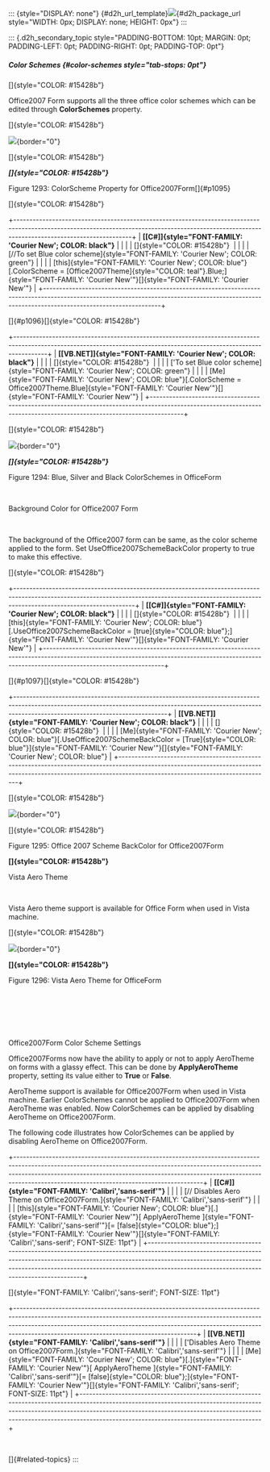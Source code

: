 ::: {style="DISPLAY: none"}
[](ms-xhelp:///?Id=d2h_url_template){#d2h_url_template}![](!package_url!){#d2h_package_url style="WIDTH: 0px; DISPLAY: none; HEIGHT: 0px"}
:::

::: {.d2h_secondary_topic style="PADDING-BOTTOM: 10pt; MARGIN: 0pt; PADDING-LEFT: 0pt; PADDING-RIGHT: 0pt; PADDING-TOP: 0pt"}
##### Color Schemes {#color-schemes style="tab-stops: 0pt"}

[]{style="COLOR: #15428b"} 

Office2007 Form supports all the three office color schemes which can be edited through **ColorSchemes** property.

[]{style="COLOR: #15428b"} 

![](ImagesExt/image76_1276.jpg){border="0"}

[]{style="COLOR: #15428b"} 

***[]{style="COLOR: #15428b"}*** 

Figure 1293: ColorScheme Property for Office2007Form[]{#p1095}

[]{style="COLOR: #15428b"} 

+------------------------------------------------------------------------------------------------------------------------------------------------------------------------------------------------+
| **[\[C#\]]{style="FONT-FAMILY: 'Courier New'; COLOR: black"}**                                                                                                                                 |
|                                                                                                                                                                                                |
| []{style="COLOR: #15428b"}                                                                                                                                                                     |
|                                                                                                                                                                                                |
| [//To set Blue color scheme]{style="FONT-FAMILY: 'Courier New'; COLOR: green"}                                                                                                                 |
|                                                                                                                                                                                                |
| [this]{style="FONT-FAMILY: 'Courier New'; COLOR: blue"}[.ColorScheme = [Office2007Theme]{style="COLOR: teal"}.Blue;]{style="FONT-FAMILY: 'Courier New'"}[]{style="FONT-FAMILY: 'Courier New'"} |
+------------------------------------------------------------------------------------------------------------------------------------------------------------------------------------------------+

[]{#p1096}[]{style="COLOR: #15428b"} 

+----------------------------------------------------------------------------------------------------------------------------------------------------------------------+
| **[\[VB.NET\]]{style="FONT-FAMILY: 'Courier New'; COLOR: black"}**                                                                                                   |
|                                                                                                                                                                      |
| []{style="COLOR: #15428b"}                                                                                                                                           |
|                                                                                                                                                                      |
| [\'To set Blue color scheme]{style="FONT-FAMILY: 'Courier New'; COLOR: green"}                                                                                       |
|                                                                                                                                                                      |
| [Me]{style="FONT-FAMILY: 'Courier New'; COLOR: blue"}[.ColorScheme = Office2007Theme.Blue]{style="FONT-FAMILY: 'Courier New'"}[]{style="FONT-FAMILY: 'Courier New'"} |
+----------------------------------------------------------------------------------------------------------------------------------------------------------------------+

[]{style="COLOR: #15428b"} 

![](ImagesExt/image76_1277.jpg){border="0"}

***[]{style="COLOR: #15428b"}*** 

Figure 1294: Blue, Silver and Black ColorSchemes in OfficeForm

 

Background Color for Office2007 Form

 

The background of the Office2007 form can be same, as the color scheme applied to the form. Set UseOffice2007SchemeBackColor property to true to make this effective.

[]{style="COLOR: #15428b"} 

+-------------------------------------------------------------------------------------------------------------------------------------------------------------------------------------------------+
| **[\[C#\]]{style="FONT-FAMILY: 'Courier New'; COLOR: black"}**                                                                                                                                  |
|                                                                                                                                                                                                 |
| []{style="COLOR: #15428b"}                                                                                                                                                                      |
|                                                                                                                                                                                                 |
| [this]{style="FONT-FAMILY: 'Courier New'; COLOR: blue"}[.UseOffice2007SchemeBackColor = [true]{style="COLOR: blue"};]{style="FONT-FAMILY: 'Courier New'"}[]{style="FONT-FAMILY: 'Courier New'"} |
+-------------------------------------------------------------------------------------------------------------------------------------------------------------------------------------------------+

[]{#p1097}[]{style="COLOR: #15428b"} 

+-----------------------------------------------------------------------------------------------------------------------------------------------------------------------------------------------------------+
| **[\[VB.NET\]]{style="FONT-FAMILY: 'Courier New'; COLOR: black"}**                                                                                                                                        |
|                                                                                                                                                                                                           |
| []{style="COLOR: #15428b"}                                                                                                                                                                                |
|                                                                                                                                                                                                           |
| [Me]{style="FONT-FAMILY: 'Courier New'; COLOR: blue"}[.UseOffice2007SchemeBackColor = [True]{style="COLOR: blue"}]{style="FONT-FAMILY: 'Courier New'"}[]{style="FONT-FAMILY: 'Courier New'; COLOR: blue"} |
+-----------------------------------------------------------------------------------------------------------------------------------------------------------------------------------------------------------+

[]{style="COLOR: #15428b"} 

![](ImagesExt/image76_1278.jpg){border="0"}

[]{style="COLOR: #15428b"} 

Figure 1295: Office 2007 Scheme BackColor for Office2007Form

**[]{style="COLOR: #15428b"}** 

Vista Aero Theme

 

Vista Aero theme support is available for Office Form when used in Vista machine.

[]{style="COLOR: #15428b"} 

![](ImagesExt/image76_1279.jpg){border="0"}

**[]{style="COLOR: #15428b"}** 

Figure 1296: Vista Aero Theme for OfficeForm

 

 

 

Office2007Form Color Scheme Settings

Office2007Forms now have the ability to apply or not to apply AeroTheme on forms with a glassy effect. This can be done by **ApplyAeroTheme** property, setting its value either to **True** or **False**.

AeroTheme support is available for Office2007Form when used in Vista machine. Earlier ColorSchemes cannot be applied to Office2007Form when AeroTheme was enabled. Now ColorSchemes can be applied by disabling AeroTheme on Office2007Form.

The following code illustrates how ColorSchemes can be applied by disabling AeroTheme on Office2007Form.

+----------------------------------------------------------------------------------------------------------------------------------------------------------------------------------------------------------------------------------------------------------------------------------------------------+
| **[\[C#\]]{style="FONT-FAMILY: 'Calibri','sans-serif'"}**                                                                                                                                                                                                                                          |
|                                                                                                                                                                                                                                                                                                    |
| [// Disables Aero Theme on Office2007Form.]{style="FONT-FAMILY: 'Calibri','sans-serif'"}                                                                                                                                                                                                           |
|                                                                                                                                                                                                                                                                                                    |
| [this]{style="FONT-FAMILY: 'Courier New'; COLOR: blue"}[.]{style="FONT-FAMILY: 'Courier New'"}[ ApplyAeroTheme ]{style="FONT-FAMILY: 'Calibri','sans-serif'"}[= [false]{style="COLOR: blue"};]{style="FONT-FAMILY: 'Courier New'"}[]{style="FONT-FAMILY: 'Calibri','sans-serif'; FONT-SIZE: 11pt"} |
+----------------------------------------------------------------------------------------------------------------------------------------------------------------------------------------------------------------------------------------------------------------------------------------------------+

[]{style="FONT-FAMILY: 'Calibri','sans-serif'; FONT-SIZE: 11pt"} 

+--------------------------------------------------------------------------------------------------------------------------------------------------------------------------------------------------------------------------------------------------------------------------------------------------+
| **[\[VB.NET\]]{style="FONT-FAMILY: 'Calibri','sans-serif'"}**                                                                                                                                                                                                                                    |
|                                                                                                                                                                                                                                                                                                  |
| ['Disables Aero Theme on Office2007Form.]{style="FONT-FAMILY: 'Calibri','sans-serif'"}                                                                                                                                                                                                           |
|                                                                                                                                                                                                                                                                                                  |
| [Me]{style="FONT-FAMILY: 'Courier New'; COLOR: blue"}[.]{style="FONT-FAMILY: 'Courier New'"}[ ApplyAeroTheme ]{style="FONT-FAMILY: 'Calibri','sans-serif'"}[= [false]{style="COLOR: blue"};]{style="FONT-FAMILY: 'Courier New'"}[]{style="FONT-FAMILY: 'Calibri','sans-serif'; FONT-SIZE: 11pt"} |
+--------------------------------------------------------------------------------------------------------------------------------------------------------------------------------------------------------------------------------------------------------------------------------------------------+

 

[]{#related-topics}
:::
